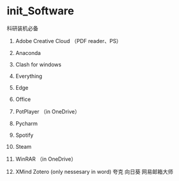 # init_Software
科研装机必备

1. Adobe Creative Cloud （PDF reader、PS）


2. Anaconda


3. Clash for windows


4. Everything


5. Edge


6. Office


7. PotPlayer （in OneDrive）


8. Pycharm


9. Spotify

10. Steam


11. WinRAR （in OneDrive）


12. XMind
 Zotero (only nessesary in word)
 夸克
 向日葵
 网易邮箱大师
 
